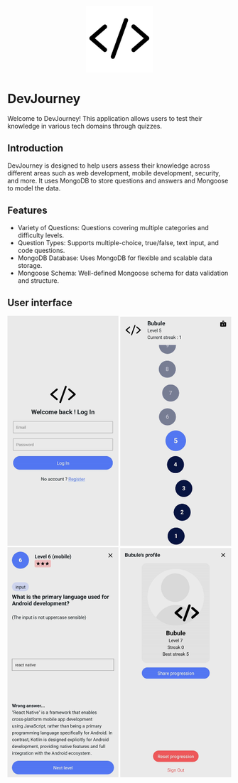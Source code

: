 <div align="center">
  <img src="./assets/images/splash-icon.png" alt="Description of the image" width="150"/>
</div>

# DevJourney

Welcome to DevJourney! This application allows users to test their knowledge in various tech domains through quizzes.

## Introduction

DevJourney is designed to help users assess their knowledge across different areas such as web development, mobile development, security, and more. It uses MongoDB to store questions and answers and Mongoose to model the data.

## Features

- Variety of Questions: Questions covering multiple categories and difficulty levels.
- Question Types: Supports multiple-choice, true/false, text input, and code questions.
- MongoDB Database: Uses MongoDB for flexible and scalable data storage.
- Mongoose Schema: Well-defined Mongoose schema for data validation and structure.

## User interface

<div align="center">
  <img src="./assets/images/ui_1.jpg" alt="Login" width="250"/>
  <img src="./assets/images/ui_2.jpg" alt="Levels" width="250"/>
</div>

<div align="center">
  <img src="./assets/images/ui_3.jpg" alt="Level" width="250"/>
  <img src="./assets/images/ui_4.jpg" alt="Profil" width="250"/>
</div>